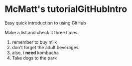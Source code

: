 # McMatt's tutorialGitHubIntro
Easy quick introduction to using GitHub

Make a list and check it three times
1. remember to buy milk
2. don't forget the adult beverages
3. also, i **need** kombucha
4. Take dogs to the park
